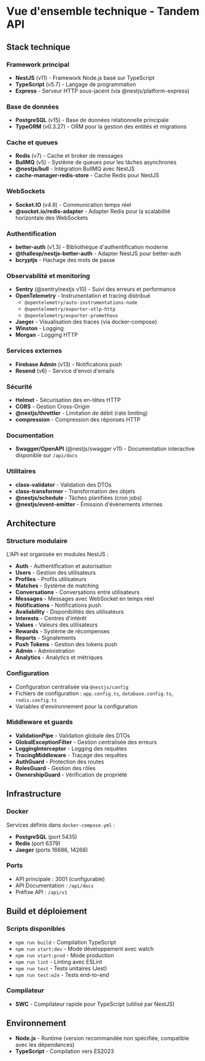 # Vue d'ensemble technique - Tandem API

## Stack technique

### Framework principal
- **NestJS** (v11) - Framework Node.js basé sur TypeScript
- **TypeScript** (v5.7) - Langage de programmation
- **Express** - Serveur HTTP sous-jacent (via @nestjs/platform-express)

### Base de données
- **PostgreSQL** (v15) - Base de données relationnelle principale
- **TypeORM** (v0.3.27) - ORM pour la gestion des entités et migrations

### Cache et queues
- **Redis** (v7) - Cache et broker de messages
- **BullMQ** (v5) - Système de queues pour les tâches asynchrones
- **@nestjs/bull** - Intégration BullMQ avec NestJS
- **cache-manager-redis-store** - Cache Redis pour NestJS

### WebSockets
- **Socket.IO** (v4.8) - Communication temps réel
- **@socket.io/redis-adapter** - Adapter Redis pour la scalabilité horizontale des WebSockets

### Authentification
- **better-auth** (v1.3) - Bibliothèque d'authentification moderne
- **@thallesp/nestjs-better-auth** - Adapter NestJS pour better-auth
- **bcryptjs** - Hachage des mots de passe

### Observabilité et monitoring
- **Sentry** (@sentry/nestjs v10) - Suivi des erreurs et performance
- **OpenTelemetry** - Instrumentation et tracing distribué
  - `@opentelemetry/auto-instrumentations-node`
  - `@opentelemetry/exporter-otlp-http`
  - `@opentelemetry/exporter-prometheus`
- **Jaeger** - Visualisation des traces (via docker-compose)
- **Winston** - Logging
- **Morgan** - Logging HTTP

### Services externes
- **Firebase Admin** (v13) - Notifications push
- **Resend** (v6) - Service d'envoi d'emails

### Sécurité
- **Helmet** - Sécurisation des en-têtes HTTP
- **CORS** - Gestion Cross-Origin
- **@nestjs/throttler** - Limitation de débit (rate limiting)
- **compression** - Compression des réponses HTTP

### Documentation
- **Swagger/OpenAPI** (@nestjs/swagger v11) - Documentation interactive disponible sur `/api/docs`

### Utilitaires
- **class-validator** - Validation des DTOs
- **class-transformer** - Transformation des objets
- **@nestjs/schedule** - Tâches planifiées (cron jobs)
- **@nestjs/event-emitter** - Émission d'événements internes

## Architecture

### Structure modulaire
L'API est organisée en modules NestJS :

- **Auth** - Authentification et autorisation
- **Users** - Gestion des utilisateurs
- **Profiles** - Profils utilisateurs
- **Matches** - Système de matching
- **Conversations** - Conversations entre utilisateurs
- **Messages** - Messages avec WebSocket en temps réel
- **Notifications** - Notifications push
- **Availability** - Disponibilités des utilisateurs
- **Interests** - Centres d'intérêt
- **Values** - Valeurs des utilisateurs
- **Rewards** - Système de récompenses
- **Reports** - Signalements
- **Push Tokens** - Gestion des tokens push
- **Admin** - Administration
- **Analytics** - Analytics et métriques

### Configuration
- Configuration centralisée via `@nestjs/config`
- Fichiers de configuration : `app.config.ts`, `database.config.ts`, `redis.config.ts`
- Variables d'environnement pour la configuration

### Middleware et guards
- **ValidationPipe** - Validation globale des DTOs
- **GlobalExceptionFilter** - Gestion centralisée des erreurs
- **LoggingInterceptor** - Logging des requêtes
- **TracingMiddleware** - Traçage des requêtes
- **AuthGuard** - Protection des routes
- **RolesGuard** - Gestion des rôles
- **OwnershipGuard** - Vérification de propriété

## Infrastructure

### Docker
Services définis dans `docker-compose.yml` :
- **PostgreSQL** (port 5435)
- **Redis** (port 6379)
- **Jaeger** (ports 16686, 14268)

### Ports
- API principale : 3001 (configurable)
- API Documentation : `/api/docs`
- Préfixe API : `/api/v1`

## Build et déploiement

### Scripts disponibles
- `npm run build` - Compilation TypeScript
- `npm run start:dev` - Mode développement avec watch
- `npm run start:prod` - Mode production
- `npm run lint` - Linting avec ESLint
- `npm run test` - Tests unitaires (Jest)
- `npm run test:e2e` - Tests end-to-end

### Compilateur
- **SWC** - Compilateur rapide pour TypeScript (utilisé par NestJS)

## Environnement
- **Node.js** - Runtime (version recommandée non spécifiée, compatible avec les dépendances)
- **TypeScript** - Compilation vers ES2023

